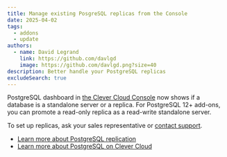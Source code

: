 ```yaml
---
title: Manage existing PosgreSQL replicas from the Console
date: 2025-04-02
tags:
  - addons
  - update
authors:
  - name: David Legrand
    link: https://github.com/davlgd
    image: https://github.com/davlgd.png?size=40
description: Better handle your PostgreSQL replicas
excludeSearch: true
---
```


PostgreSQL dashboard in [the Clever Cloud Console](https://console.clever-cloud.com) now shows if a database is a standalone server or a replica. For PostgreSQL 12+ add-ons, you can promote a read-only replica as a read-write standalone server.

To set up replicas, ask your sales representative or [contact support](https://console.clever-cloud.com/ticket-center-choice).

* [Learn more about PostgreSQL replication](/doc/addons/postgresql#replication)
* [Learn more about PostgreSQL on Clever Cloud](/doc/addons/postgresql/)
